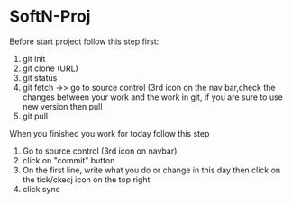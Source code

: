 # SoftN-Proj

Before start project follow this step first:

1. git init
2. git clone (URL)
3. git status
4. git fetch ->> go to source control (3rd icon on the nav bar,check the changes between your work and the work in git, if you are sure to use new version then pull
5. git pull

When you finished you work for today follow this step
1. Go to source control (3rd icon on navbar)
2. click on "commit" button 
3. On the first line, write what you do or change in this day then click on the tick/ckecj icon on the top right
4. click sync 
